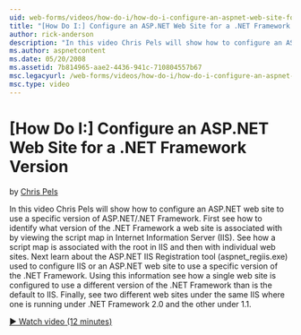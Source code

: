 ```yaml
---
uid: web-forms/videos/how-do-i/how-do-i-configure-an-aspnet-web-site-for-a-net-framework-version
title: "[How Do I:] Configure an ASP.NET Web Site for a .NET Framework Version | Microsoft Docs"
author: rick-anderson
description: "In this video Chris Pels will show how to configure an ASP.NET web site to use a specific version of ASP.NET/.NET Framework. First see how to identify what v..."
ms.author: aspnetcontent
ms.date: 05/20/2008
ms.assetid: 7b814965-aae2-4436-941c-710804557b67
msc.legacyurl: /web-forms/videos/how-do-i/how-do-i-configure-an-aspnet-web-site-for-a-net-framework-version
msc.type: video
---
```

[How Do I:] Configure an ASP.NET Web Site for a .NET Framework Version
====================
by [Chris Pels](https://twitter.com/chrispels)

In this video Chris Pels will show how to configure an ASP.NET web site to use a specific version of ASP.NET/.NET Framework. First see how to identify what version of the .NET Framework a web site is associated with by viewing the script map in Internet Information Server (IIS). See how a script map is associated with the root in IIS and then with individual web sites. Next learn about the ASP.NET IIS Registration tool (aspnet\_regiis.exe) used to configure IIS or an ASP.NET web site to use a specific version of the .NET Framework. Using this information see how a single web site is configured to use a different version of the .NET Framework than is the default to IIS. Finally, see two different web sites under the same IIS where one is running under .NET Framework 2.0 and the other under 1.1.

[&#9654; Watch video (12 minutes)](https://channel9.msdn.com/Blogs/ASP-NET-Site-Videos/how-do-i-configure-an-aspnet-web-site-for-a-net-framework-version)
